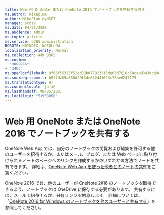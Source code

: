 ```yaml
---
title: Web 用 OneNote または OneNote 2016 でノートブックを共有する方法
ms.author: mikeplum
author: MikePlumleyMSFT
manager: scotv
ms.date: 04/21/2020
ms.audience: Admin
ms.topic: article
ms.service: o365-administration
ROBOTS: NOINDEX, NOFOLLOW
localization_priority: Normal
ms.collection: Adm_O365
ms.custom:
- "9000556"
- "2406"
ms.openlocfilehash: 8f66f55325f52ed89b077923615de03d7818c50cab0043dca98aadca3e725bc8
ms.sourcegitcommit: b5f7da89a650d2915dc652449623c78be6247175
ms.translationtype: HT
ms.contentlocale: ja-JP
ms.lasthandoff: 08/05/2021
ms.locfileid: "53958050"
---
```

# <a name="share-notebooks-in-onenote-for-the-web-or-onenote-2016"></a>Web 用 OneNote または OneNote 2016 でノートブックを共有する

OneNote Web App では、自分のノートブックの閲覧および編集を許可する他のユーザーを招待するか、またはメール、ブログ、または Web ページに貼り付けられるノートのページへのリンクを作成するかのいずれかの方法でノートを共有できます。 詳細は、[OneNote Web App を使った他者とのノートの共有](https://support.office.com/article/D3481FBE-E06C-4883-B7E9-B2EE9F38AED3)をご覧ください。

OneNote 2016 では、他のユーザーが OneNote 2016 のノートブックを取得できるよう、ノートブックは OneDrive に保存する必要があります。 共有するには、メールで招待するか、共有リンクを用意します。 詳細については、「[OneNote 2016 for Windows のノートブックを他のユーザーと共有する](https://support.office.com/article/d14b6033-7a95-4536-9216-bb0a5e0f8285)」を参照してください。